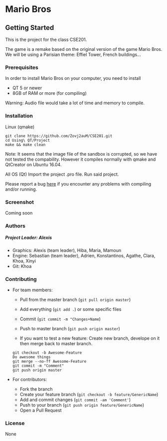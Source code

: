 # Mario Bros

## Getting Started

This is the project for the class CSE201.  

The game is a remake based on the original version of the game Mario Bros. We will be using a Parisian theme: Effiel Tower, French buildings...

### Prerequisites

In order to install Mario Bros on your computer, you need to install

- QT 5 or newer
- 8GB of RAM or more (for compiling)

Warning: Audio file would take a lot of time and memory to compile.

### Installation

Linux (qmake)
```
git clone https://github.com/Zovj2auM/CSE201.git
cd Using\ QT/Project
make && make clean
```

Note: It seems that the image file of the sandbox is corrupted, so we have not tested the compability. However it compiles normally with qmake and QtCreator on Ubuntu 16.04.

All OS (Qt)
Import the project .pro file.
Run said project.

Please report a bug [here](https://github.com/Zovj2auM/CSE201/issues) if you encounter any problems with compiling and/or running.

### Screenshot

Coming soon

### Authors

##### Project Leader: Alexis
- Graphics: Alexis (team leader), Hiba, Maria, Mamoun
- Engine: Sebastian (team leader), Adrien, Konstantinos, Agathe, Clara, Khoa, Xinyi
- Git: Khoa

### Contributing

- For team members:
    + Pull from the master branch (`git pull origin master`)
    + Add everything (`git add .`) or some specific files
    + Commit (`git commit -m "Changes+Name`)
    + Push to master branch (`git push origin master`)

    + If you want to test a new feature: Create new branch, develope on it then merge back to master branch.
    ```
    git checkout -b Awesome-Feature
    Do awesome things
    git merge --no-ff Awesome-Feature
    git commit -m "Comment"
    git push origin master
    ```

- For contributors:
    + Fork the branch
    + Create your feature branch (`git checkout -b feature/GenericName`)
    + Add and commit changes (`git commit -am 'Comment'`)
    + Push to your branch (`git push origin feature/GenericName`)
    + Open a Pull Request

### License

None
